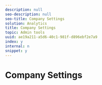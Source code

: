 ```yaml
---
description: null
seo-description: null
seo-title: Company Settings
solution: Analytics
title: Company Settings
topic: Admin tools
uuid: ae19a211-a5d6-40c1-981f-d896ebf2e7a9
index: y
internal: n
snippet: y
---
```


# Company Settings

